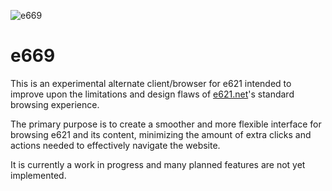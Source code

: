 ![e669](https://e669.fun/logosmall.png)

# e669

This is an experimental alternate client/browser for e621 intended to improve upon the limitations and design flaws of [e621.net](https://e621.net)'s standard browsing experience.

The primary purpose is to create a smoother and more flexible interface for browsing e621 and its content, minimizing the amount of extra clicks and actions needed to effectively navigate the website.

It is currently a work in progress and many planned features are not yet implemented.
